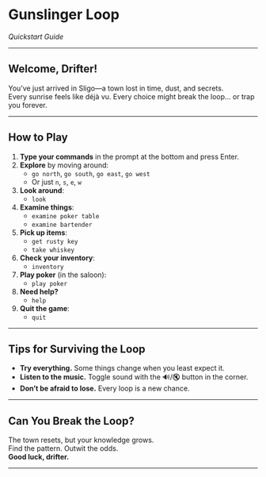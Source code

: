 # Gunslinger Loop  
*Quickstart Guide*

---

## Welcome, Drifter!

You’ve just arrived in Sligo—a town lost in time, dust, and secrets.  
Every sunrise feels like déjà vu. Every choice might break the loop… or trap you forever.

---

## How to Play

1. **Type your commands** in the prompt at the bottom and press Enter.
2. **Explore** by moving around:
   - `go north`, `go south`, `go east`, `go west`
   - Or just `n`, `s`, `e`, `w`
3. **Look around**:
   - `look`
4. **Examine things**:
   - `examine poker table`
   - `examine bartender`
5. **Pick up items**:
   - `get rusty key`
   - `take whiskey`
6. **Check your inventory**:
   - `inventory`
7. **Play poker** (in the saloon):
   - `play poker`
8. **Need help?**
   - `help`
9. **Quit the game**:
   - `quit`

---

## Tips for Surviving the Loop

- **Try everything.** Some things change when you least expect it.
- **Listen to the music.** Toggle sound with the 🔊/🔇 button in the corner.
- **Don’t be afraid to lose.** Every loop is a new chance.

---

## Can You Break the Loop?

The town resets, but your knowledge grows.  
Find the pattern. Outwit the odds.  
**Good luck, drifter.**

---
